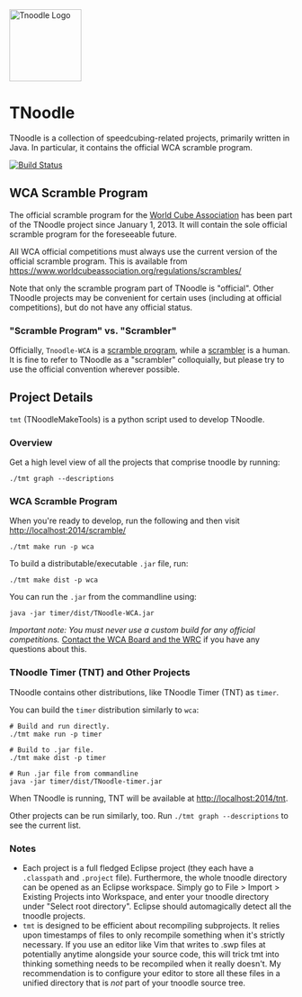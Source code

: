 <img src="./winstone/src_tnoodle_resources/icons/tnoodle_logo_1024.png" alt="Tnoodle Logo" height="128px"/>

# TNoodle

TNoodle is a collection of speedcubing-related projects, primarily written in Java. In particular, it contains the official WCA scramble program.

[![Build Status](https://travis-ci.org/cubing/tnoodle.png?branch=master)](https://travis-ci.org/cubing/tnoodle)


## WCA Scramble Program

The official scramble program for the [World Cube Association](https://www.worldcubeassociation.org/) has been part of the TNoodle project since January 1, 2013. It will contain the sole official scramble program for the foreseeable future.

All WCA official competitions must always use the current version of the official scramble program. This is available from <https://www.worldcubeassociation.org/regulations/scrambles/>

Note that only the scramble program part of TNoodle is "official". Other TNoodle projects may be convenient for certain uses (including at official competitions), but do not have any official status.


### "Scramble Program" vs. "Scrambler"

Officially, `Tnoodle-WCA` is a [scramble program](https://www.worldcubeassociation.org/regulations/#4f), while a [scrambler](https://www.worldcubeassociation.org/regulations/#A2b) is a human. It is fine to refer to TNoodle as a "scrambler" colloquially, but please try to use the official convention wherever possible.


## Project Details

`tmt` (TNoodleMakeTools) is a python script used to develop TNoodle.


### Overview

Get a high level view of all the projects that comprise tnoodle by running:

    ./tmt graph --descriptions


### WCA Scramble Program

When you're ready to develop, run the following and then visit <http://localhost:2014/scramble/>

    ./tmt make run -p wca

To build a distributable/executable `.jar` file, run:

    ./tmt make dist -p wca

You can run the `.jar` from the commandline using:

    java -jar timer/dist/TNoodle-WCA.jar

*Important note: You must never use a custom build for any official competitions.* [Contact the WCA Board and the WRC](https://www.worldcubeassociation.org/contact) if you have any questions about this.


### TNoodle Timer (TNT) and Other Projects

TNoodle contains other distributions, like TNoodle Timer (TNT) as `timer`.

You can build the `timer` distribution similarly to `wca`:

    # Build and run directly.
    ./tmt make run -p timer

    # Build to .jar file.
    ./tmt make dist -p timer

    # Run .jar file from commandline
    java -jar timer/dist/TNoodle-timer.jar

When TNoodle is running, TNT will be available at <http://localhost:2014/tnt>.

Other projects can be run similarly, too. Run `./tmt graph --descriptions` to see the current list.

### Notes

- Each project is a full fledged Eclipse project (they each have a `.classpath` and `.project` file). Furthermore, the whole tnoodle directory can be opened as an Eclipse workspace. Simply go to File > Import > Existing Projects into Workspace, and enter your tnoodle directory under "Select root directory". Eclipse should automagically detect all the tnoodle projects.
- `tmt` is designed to be efficient about recompiling subprojects. It relies upon timestamps of files to only recompile something when it's strictly necessary. If you use an editor like Vim that writes to .swp files at potentially anytime alongside your source code, this will trick tmt into thinking something needs to be recompiled when it really doesn't. My recommendation is to configure your editor to store all these files in a unified directory that is *not* part of your tnoodle source tree.
